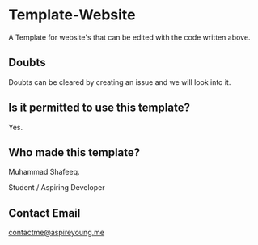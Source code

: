 # Template-Website
A Template for website's that can be edited with the code written above.

## Doubts
Doubts can be cleared by creating an issue and we will look into it.

## Is it permitted to use this template?
Yes.

## Who made this template?
Muhammad Shafeeq.


Student / Aspiring Developer

## Contact Email
contactme@aspireyoung.me

